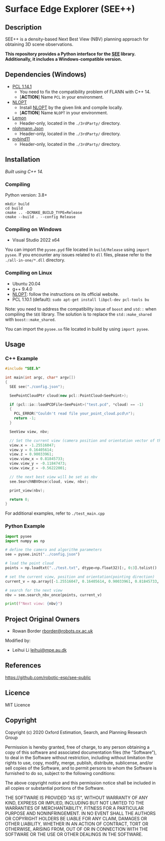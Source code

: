 # Surface Edge Explorer (SEE++)

## Description

SEE++ is a density-based Next Best View (NBV) planning approach for obtaining 3D scene observations.

**This repository provides a Python interface for the [SEE](https://github.com/robotic-esp/see-public) library. Additionally, it includes a Windows-compatible version.**

## Dependencies (Windows)

- [PCL 1.14.1](https://github.com/PointCloudLibrary/pcl/releases)
  - You need to fix the compatibility problem of FLANN with C++ 14.
  - [**ACTION**] Name `PCL` in your environment.
- [NLOPT](https://github.com/stevengj/nlopt)
  - Install [NLOPT](https://github.com/stevengj/nlopt) by the given link and compile locally.
  - [**ACTION**] Name `NLOPT` in your environment.
- [Lemon](https://github.com/seqan/lemon)
  - Header-only, located in the `./3rdParty/` directory.
- [nlohmann Json](https://github.com/nlohmann/json)
  - Header-only, located in the `./3rdParty/` directory.
- [pybind11](https://github.com/pybind/pybind11)
  - Header-only, located in the `./3rdParty/` directory.

## Installation

*Built using C++ 14.*

### Compiling

Python version: 3.8+

``` shell
mkdir build
cd build
cmake .. -DCMAKE_BUILD_TYPE=Release
cmake --build . --config Release
```

### Compiling on Windows

- Visual Studio 2022 x64

You can import the `pysee.pyd` file located in `build/Release` using `import pysee`. If you encounter any issues related to `dll` files, please refer to the `./all-in-one/*.dll` directory.

### Compiling on Linux

- Ubuntu 20.04
- g++ 9.4.0
- [NLOPT](https://github.com/stevengj/nlopt): follow the instructions on its official website.
- PCL 1.10.1 (default): `sudo apt-get install libpcl-dev pcl-tools bu`

Note: you need to address the compatibility issue of `boost` and `std::` when compiling the `SEE` library. The solution is to replace the `std::make_shared` with `boost::make_shared`.


You can import the `pysee.so` file located in build by using `import pysee`. 

## Usage

### C++ Example

``` C++
#include "SEE.h"

int main(int argc, char* argv[])
{
  SEE see("./config.json");

  SeePointCloudPtr cloud(new pcl::PointCloud<SeePoint>);

  if (pcl::io::loadPCDFile<SeePoint>("test.pcd", *cloud) == -1)
  {
    PCL_ERROR("Couldn't read file your_point_cloud.pcd\n");
    return -1;
  }

  SeeView view, nbv;

  // Set the current view (camera position and orientation vector of the camera)
  view.x = -1.25516047;
  view.y = 0.16405614;
  view.z = 0.90033961;
  view.view_x = 0.81845733;
  view.view_y = -0.11847473;
  view.view_z = -0.56222001;

  // the next best view will be set as nbv
  see.SearchNBVOnce(cloud, view, nbv);

  print_view(nbv);

  return 0;
}
```

For additional examples, refer to `./test_main.cpp`

### Python Example

```Python
import pysee
import numpy as np

# define the camera and algorithm parameters
see = pysee.init("../config.json")

# load the point cloud
points = np.loadtxt("../test.txt", dtype=np.float32)[:, 0:3].tolist()

# set the current view, position and orientation(pointing direction)
current_v = np.array([-1.25516047, 0.16405614, 0.90033961, 0.81845733, -0.11847473, -0.56222001], dtype=np.float32).tolist()

# search for the next view
nbv = see.search_nbv_once(points, current_v)

print(f"Next view: {nbv}")
```

## Project Original Owners

- Rowan Border <rborder@robots.ox.ac.uk>

Modified by:

- Leihui Li <leihui@mpe.au.dk>

## References

<https://github.com/robotic-esp/see-public>

## Licence

MIT Licence

## Copyright

Copyright (c) 2020 Oxford Estimation, Search, and Planning Research Group

Permission is hereby granted, free of charge, to any person obtaining a copy of this software and associated documentation files (the "Software"), to deal in the Software without restriction, including without limitation the rights to use, copy, modify, merge, publish, distribute, sublicense, and/or sell copies of the Software, and to permit persons to whom the Software is furnished to do so, subject to the following conditions:

The above copyright notice and this permission notice shall be included in all copies or substantial portions of the Software.

THE SOFTWARE IS PROVIDED "AS IS", WITHOUT WARRANTY OF ANY KIND, EXPRESS OR IMPLIED, INCLUDING BUT NOT LIMITED TO THE WARRANTIES OF MERCHANTABILITY, FITNESS FOR A PARTICULAR PURPOSE AND NONINFRINGEMENT. IN NO EVENT SHALL THE AUTHORS OR COPYRIGHT HOLDERS BE LIABLE FOR ANY CLAIM, DAMAGES OR OTHER LIABILITY, WHETHER IN AN ACTION OF CONTRACT, TORT OR OTHERWISE, ARISING FROM, OUT OF OR IN CONNECTION WITH THE SOFTWARE OR THE USE OR OTHER DEALINGS IN THE SOFTWARE.
